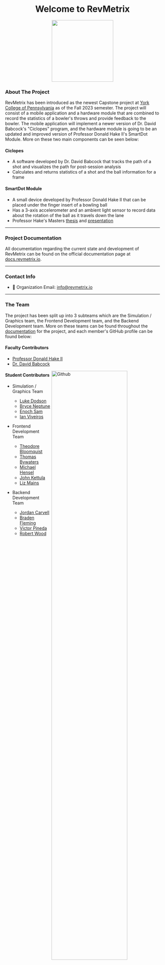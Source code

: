<h1 align="center">Welcome to RevMetrix</h1>

<p align="center">
    <img width="200" src="https://github.com/YCP-Rev-Metrix/Wiki/blob/main/static/images/logo.png">
</p>

### About The Project
RevMetrix has been introduced as the newest Capstone project at [York College of Pennsylvania](https://ycp.edu/) as of the Fall 2023 semester.  The project will consist of a mobile application and a hardware module that are combined to record the statistics of a bowler's throws and provide feedback to the bowler.  The mobile application will implement a newer version of Dr. David Babcock's "Ciclopes" program, and the hardware module is going to be an updated and improved version of Professor Donald Hake II's SmartDot Module.  More on these two main components can be seen below:

#### Ciclopes
  - A software developed by Dr. David Babcock that tracks the path of a shot and visualizes the path for post-session analysis
  - Calculates and returns statistics of a shot and the ball information for a frame

#### SmartDot Module
  - A small device developed by Professor Donald Hake II that can be placed under the finger insert of a bowling ball
  - Has a 3-axis accelerometer and an ambient light sensor to record data about the rotation of the ball as it travels down the lane
  - Professor Hake's Masters [thesis](https://ycpcs.github.io/cs400-fall2023/projects/RevMetrix-Project/Hake-MEngESci-Masters-Thesis.pdf) and [presentation](https://ycpcs.github.io/cs400-fall2023/projects/RevMetrix-Project/Hake-MEngESci-Masters-Defense-Presentation.pdf)

-----

### Project Documentation
All documentation regarding the current state and development of RevMetrix can be found on the official documentation page at [docs.revmetrix.io](https://docs.revmetrix.io/).

-----

### Contact Info
 - 📧 Organization Email: <a href="mailto:info@revmetrix.io">info@revmetrix.io</a>
 
-----

### The Team
The project has been split up into 3 subteams which are the Simulation / Graphics team, the Frontend Development team, and the Backend Development team.  More on these teams can be found throughout the [documentation](https://docs.revmetrix.io/) for the project, and each member's GitHub profile can be found below:

#### Faculty Contributors
   - [Professor Donald Hake II](https://docs.revmetrix.io/more/members/donald-hake-ii/index.html)
   - [Dr. David Babcock](https://docs.revmetrix.io/more/members/david-babcock/index.html)
<img width="70%" align="right" alt="Github" src="https://github.com/YCP-Rev-Metrix/Wiki/blob/main/content/Project%20Milestones/MS1%20-%20Minimal%20Working%20System/MS1_Pic.jpg" />

#### Student Contributors
- Simulation / Graphics Team
   - [Luke Dodson](https://docs.revmetrix.io/more/members/luke-dodson/index.html)
   - [Bryce Neptune](https://docs.revmetrix.io/more/members/bryce-neptune/index.html)
   - [Enoch Sam](https://docs.revmetrix.io/more/members/enoch-sam/index.html)
   - [Ian Viveiros](https://docs.revmetrix.io/more/members/ian-viveiros/index.html)

- Frontend Development Team
   - [Theodore Bloomquist](https://docs.revmetrix.io/more/members/theodore-bloomquist/index.html)
   - [Thomas Bywaters](https://docs.revmetrix.io/more/members/thomas-bywaters/index.html)
   - [Michael Hensel](https://docs.revmetrix.io/more/members/michael-hensel/index.html)
   - [John Kettula](https://docs.revmetrix.io/more/members/john-kettula/index.html)
   - [Liz Mains](https://docs.revmetrix.io/more/members/liz-mains/index.html)

- Backend Development Team
   - [Jordan Carvell](https://docs.revmetrix.io/more/members/jordan-carvell/index.html)
   - [Braden Fleming](https://docs.revmetrix.io/more/members/braden-fleming/index.html)
   - [Victor Pineda](https://docs.revmetrix.io/more/members/victor-pineda/index.html)
   - [Robert Wood](https://docs.revmetrix.io/more/members/robert-wood/index.html)
